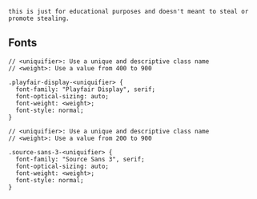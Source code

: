 `this is just for educational purposes and doesn't meant to steal or promote stealing.`

## Fonts

```
// <uniquifier>: Use a unique and descriptive class name
// <weight>: Use a value from 400 to 900

.playfair-display-<uniquifier> {
  font-family: "Playfair Display", serif;
  font-optical-sizing: auto;
  font-weight: <weight>;
  font-style: normal;
}
```

```
// <uniquifier>: Use a unique and descriptive class name
// <weight>: Use a value from 200 to 900

.source-sans-3-<uniquifier> {
  font-family: "Source Sans 3", serif;
  font-optical-sizing: auto;
  font-weight: <weight>;
  font-style: normal;
}
```

